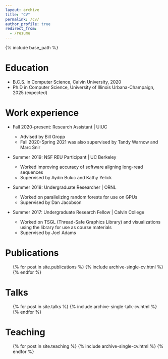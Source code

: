```yaml
---
layout: archive
title: "CV"
permalink: /cv/
author_profile: true
redirect_from:
  - /resume
---
```


{% include base_path %}

Education
======
* B.C.S. in Computer Science, Calvin University, 2020
* Ph.D in Computer Science, University of Illinois Urbana-Champaign, 2025 (expected)

Work experience
======
* Fall 2020-present: Research Assistant | UIUC
  * Advised by Bill Gropp
  * Fall 2020-Spring 2021 was also supervised by Tandy Warnow and Marc Snir

* Summer 2019: NSF REU Participant | UC Berkeley
  * Worked improving accuracy of software aligning long-read sequences
  * Supervised by Aydin Buluc and Kathy Yelick

* Summer 2018: Undergraduate Researcher | ORNL
  * Worked on parallelizing random forests for use on GPUs
  * Supervised by Dan Jacobson

* Summer 2017: Undergraduate Research Fellow | Calvin College
  * Worked on TSGL (Thread-Safe Graphics Library) and visualizations using the library for use as course materials
  * Supervised by Joel Adams

Publications
======
  <ul>{% for post in site.publications %}
    {% include archive-single-cv.html %}
  {% endfor %}</ul>
  
Talks
======
  <ul>{% for post in site.talks %}
    {% include archive-single-talk-cv.html %}
  {% endfor %}</ul>

Teaching
======
  <ul>{% for post in site.teaching %}
    {% include archive-single-cv.html %}
  {% endfor %}</ul>

<!--
Service and leadership
======
* Will add list later
-->
